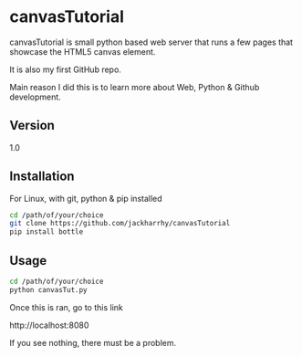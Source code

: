 canvasTutorial
==============

canvasTutorial is small python based web server that runs a few pages that showcase the HTML5 canvas element.

It is also my first GitHub repo.

Main reason I did this is to learn more about Web, Python & Github development.

Version
-------

1.0

Installation
------------
For Linux, with git, python & pip installed
```sh
cd /path/of/your/choice
git clone https://github.com/jackharrhy/canvasTutorial
pip install bottle

```

Usage
-----
```sh
cd /path/of/your/choice
python canvasTut.py
```
Once this is ran, go to this link

http://localhost:8080

If you see nothing, there must be a problem.
